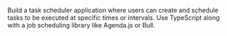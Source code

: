  Build a task scheduler application where users can create and schedule tasks to be executed at specific times or intervals. Use TypeScript along with a job scheduling library like Agenda.js or Bull.